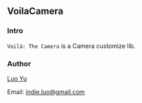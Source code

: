 ## VoilaCamera

### Intro

`Voilà: The Camera` is a Camera customize lib.

### Author

[Luo Yu](https://luoyu.space)

Email: indie.luo@gmail.com

<br><br><br>
